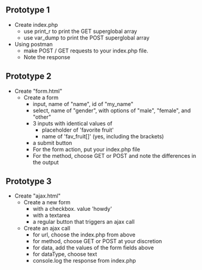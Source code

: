 ## Prototype 1
- Create index.php
  - use print_r to print the GET superglobal array
  - use var_dump to print the POST superglobal array
- Using postman
  - make POST / GET requests to your index.php file.  
  - Note the response
 
## Prototype 2  
- Create "form.html"
  - Create a form
    - input, name of "name", id of "my_name"
    - select, name of "gender", with options of "male", "female", and "other"
    - 3 inputs with identical values of
      - placeholder of 'favorite fruit'
      - name of 'fav_fruit[]' (yes, including the brackets)
    - a submit button
    - For the form action, put your index.php file
    - For the method, choose GET or POST and note the differences in the output
    
## Prototype 3
- Create "ajax.html"
  - Create a new form
    - with a checkbox.  value 'howdy'
    - with a textarea
    - a regular button that triggers an ajax call
  - Create an ajax call
    - for url, choose the index.php from above
    - for method, choose GET or POST at your discretion
    - for data, add the values of the form fields above
    - for dataType, choose text
    - console.log the response from index.php

  
